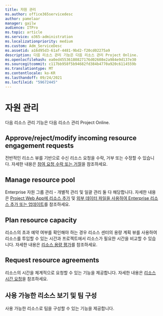 ```yaml
---
title: 자원 관리
ms.author: office365servicedesc
author: pamelaar
manager: gailw
audience: ITPro
ms.topic: article
ms.service: o365-administration
ms.localizationpriority: medium
ms.custom: Adm_ServiceDesc
ms.assetid: a16d95d3-61af-4481-9bd2-f20cd02275a9
description: 다음 리소스 관리 기능은 다음 리소스 관리 Project Online.
ms.openlocfilehash: ea0ed45536180827176d02608e2a984e9d137e30
ms.sourcegitcommit: c117bb958f5b94682fd384b4770a920c6114559b
ms.translationtype: MT
ms.contentlocale: ko-KR
ms.lasthandoff: 09/24/2021
ms.locfileid: "59672445"
---
```

# <a name="resource-management"></a>자원 관리

다음 리소스 관리 기능은 다음 리소스 관리 Project Online.
  
## <a name="approverejectmodify-incoming-resource-engagement-requests"></a>Approve/reject/modify incoming resource engagement requests

전반적인 리소스 뷰를 기반으로 수신 리소스 요청을 수락, 거부 또는 수정할 수 있습니다. 자세한 내용은 [참여 요청 수락 또는 거절](https://go.microsoft.com/fwlink/?LinkID=823659&amp;clcid=0x409)을 참조하세요.
  
## <a name="manage-resource-pool"></a>Manage resource pool

Enterprise 자원 그룹 관리 - 개별적 관리 및 일괄 관리 둘 다 해당합니다. 자세한 내용은 [Project Web App에 리소스 추가](https://go.microsoft.com/fwlink/?LinkID=823660&amp;clcid=0x409) 및 [외부 데이터 파일을 사용하여 Enterprise 리소스 추가 또는 업데이트](https://go.microsoft.com/fwlink/?LinkID=823661&amp;clcid=0x409)를 참조하세요.
  
## <a name="plan-resource-capacity"></a>Plan resource capacity

리소스의 초과 예약 여부를 확인해야 하는 경우 리소스 센터의 용량 계획 뷰를 사용하여 리소스를 투입할 수 있는 시간과 프로젝트에서 리소스가 필요한 시간을 비교할 수 있습니다. 자세한 내용은 [리소스 용량 평가](https://go.microsoft.com/fwlink/?LinkID=823662&amp;clcid=0x409)를 참조하세요.
  
## <a name="request-resource-agreements"></a>Request resource agreements

리소스의 시간을 체계적으로 요청할 수 있는 기능을 제공합니다. 자세한 내용은 [리소스 시간 요청](https://go.microsoft.com/fwlink/?LinkID=823663&amp;clcid=0x409)을 참조하세요.
  
## <a name="view-available-resources-and-build-teams"></a>사용 가능한 리소스 보기 및 팀 구성

사용 가능한 리소스로 팀을 구성할 수 있는 기능을 제공합니다.
  